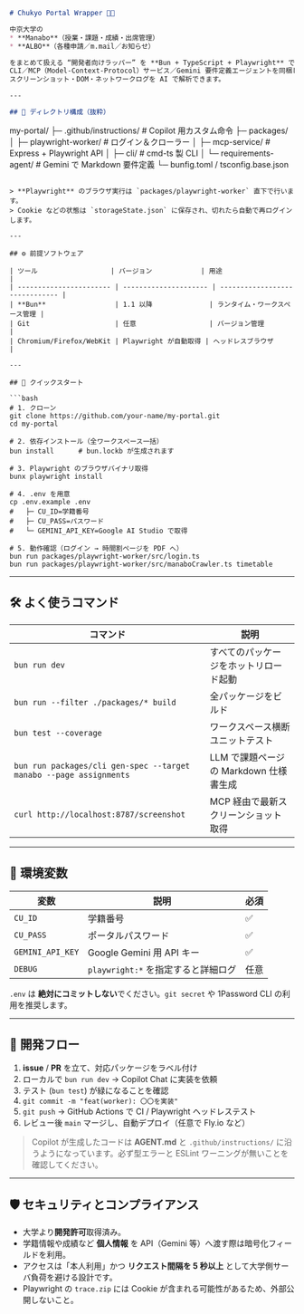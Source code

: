 ```markdown
# Chukyo Portal Wrapper 🏫✨

中京大学の
* **Manabo**（授業・課題・成績・出席管理）
* **ALBO**（各種申請／m.mail／お知らせ）

をまとめて扱える “開発者向けラッパー” を **Bun + TypeScript + Playwright** で実装するモノレポです。
CLI／MCP（Model-Context-Protocol）サービス／Gemini 要件定義エージェントを同梱し、
スクリーンショット・DOM・ネットワークログを AI で解析できます。

---

## 📁 ディレクトリ構成（抜粋）

```

my-portal/
├─ .github/instructions/       # Copilot 用カスタム命令
├─ packages/
│   ├─ playwright-worker/      # ログイン＆クローラー
│   ├─ mcp-service/            # Express + Playwright API
│   ├─ cli/                    # cmd-ts 製 CLI
│   └─ requirements-agent/     # Gemini で Markdown 要件定義
└─ bunfig.toml / tsconfig.base.json

```

> **Playwright** のブラウザ実行は `packages/playwright-worker` 直下で行います。
> Cookie などの状態は `storageState.json` に保存され、切れたら自動で再ログインします。

---

## ⚙️ 前提ソフトウェア

| ツール                  | バージョン            | 用途                           |
| ----------------------- | --------------------- | ------------------------------ |
| **Bun**                 | 1.1 以降              | ランタイム・ワークスペース管理 |
| Git                     | 任意                  | バージョン管理                 |
| Chromium/Firefox/WebKit | Playwright が自動取得 | ヘッドレスブラウザ             |

---

## 🚀 クイックスタート

```bash
# 1. クローン
git clone https://github.com/your-name/my-portal.git
cd my-portal

# 2. 依存インストール（全ワークスペース一括）
bun install      # bun.lockb が生成されます

# 3. Playwright のブラウザバイナリ取得
bunx playwright install

# 4. .env を用意
cp .env.example .env
#   ├─ CU_ID=学籍番号
#   ├─ CU_PASS=パスワード
#   └─ GEMINI_API_KEY=Google AI Studio で取得

# 5. 動作確認（ログイン → 時間割ページを PDF へ）
bun run packages/playwright-worker/src/login.ts
bun run packages/playwright-worker/src/manaboCrawler.ts timetable
````

---

## 🛠️ よく使うコマンド

| コマンド                                                           | 説明                                   |
| ------------------------------------------------------------------ | -------------------------------------- |
| `bun run dev`                                                      | すべてのパッケージをホットリロード起動 |
| `bun run --filter ./packages/* build`                              | 全パッケージをビルド                   |
| `bun test --coverage`                                              | ワークスペース横断ユニットテスト       |
| `bun run packages/cli gen-spec --target manabo --page assignments` | LLM で課題ページの Markdown 仕様書生成 |
| `curl http://localhost:8787/screenshot`                            | MCP 経由で最新スクリーンショット取得   |

---

## 🔑 環境変数

| 変数             | 説明                                | 必須 |
| ---------------- | ----------------------------------- | ---- |
| `CU_ID`          | 学籍番号                            | ✅    |
| `CU_PASS`        | ポータルパスワード                  | ✅    |
| `GEMINI_API_KEY` | Google Gemini 用 API キー           | ✅    |
| `DEBUG`          | `playwright:*` を指定すると詳細ログ | 任意 |

`.env` は **絶対にコミットしない**でください。`git secret` や 1Password CLI の利用を推奨します。

---

## 📝 開発フロー

1. **issue** / **PR** を立て、対応パッケージをラベル付け
2. ローカルで `bun run dev` → Copilot Chat に実装を依頼
3. テスト (`bun test`) が緑になることを確認
4. `git commit -m "feat(worker): 〇〇を実装"`
5. `git push` → GitHub Actions で CI / Playwright ヘッドレステスト
6. レビュー後 `main` マージし、自動デプロイ（任意で Fly.io など）

> Copilot が生成したコードは **AGENT.md** と `.github/instructions/` に沿うようになっています。必ず型エラーと ESLint ワーニングが無いことを確認してください。

---

## 🛡️ セキュリティとコンプライアンス

* 大学より**開発許可**取得済み。
* 学籍情報や成績など **個人情報** を API（Gemini 等）へ渡す際は暗号化フィールドを利用。
* アクセスは「本人利用」かつ **リクエスト間隔を 5 秒以上** として大学側サーバ負荷を避ける設計です。
* Playwright の `trace.zip` には Cookie が含まれる可能性があるため、外部公開しないこと。
